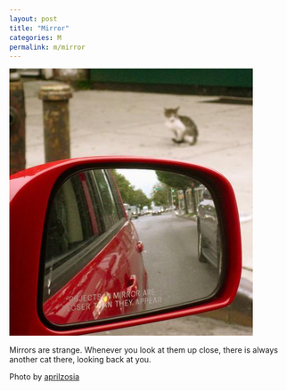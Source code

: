 ```yaml
---
layout: post
title: "Mirror"
categories: M
permalink: m/mirror
---
```


<img src="/images/m/mirror.jpg">

Mirrors are strange. Whenever you look at them up close, there is always another cat there, looking back at you.

Photo by <a href="http://www.flickr.com/photos/aprilzosia/3879826456/">aprilzosia</a>